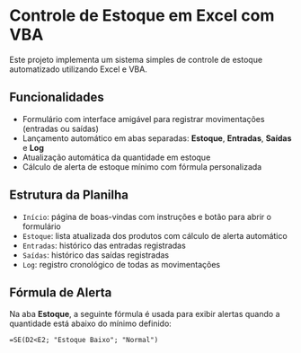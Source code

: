 # Controle de Estoque em Excel com VBA

Este projeto implementa um sistema simples de controle de estoque automatizado utilizando Excel e VBA.
## Funcionalidades

- Formulário com interface amigável para registrar movimentações (entradas ou saídas)
- Lançamento automático em abas separadas: **Estoque**, **Entradas**, **Saídas** e **Log**
- Atualização automática da quantidade em estoque
- Cálculo de alerta de estoque mínimo com fórmula personalizada

## Estrutura da Planilha

- `Início`: página de boas-vindas com instruções e botão para abrir o formulário
- `Estoque`: lista atualizada dos produtos com cálculo de alerta automático
- `Entradas`: histórico das entradas registradas
- `Saídas`: histórico das saídas registradas
- `Log`: registro cronológico de todas as movimentações

## Fórmula de Alerta

Na aba **Estoque**, a seguinte fórmula é usada para exibir alertas quando a quantidade está abaixo do mínimo definido:

```excel
=SE(D2<E2; "Estoque Baixo"; "Normal")
